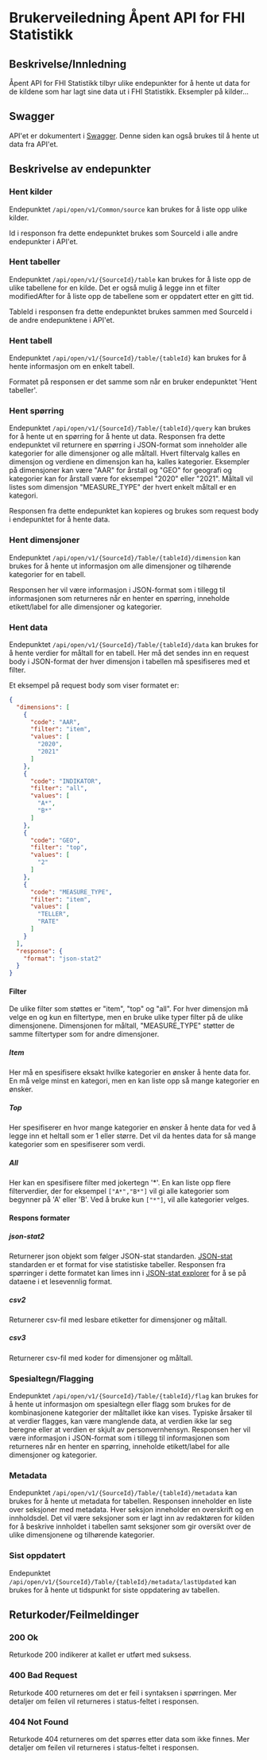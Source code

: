# Brukerveiledning Åpent API for FHI Statistikk

## Beskrivelse/Innledning
Åpent API for FHI Statistikk tilbyr ulike endepunkter for å hente ut data for de kildene som har lagt sine data ut i FHI Statistikk. Eksempler på kilder...

## Swagger
API'et er dokumentert i [Swagger](link). Denne siden kan også brukes til å hente ut data fra API'et.

## Beskrivelse av endepunkter
### Hent kilder
Endepunktet `/api/open/v1/Common/source` kan brukes for å liste opp ulike kilder. 

Id i responson fra dette endepunktet brukes som SourceId i alle andre endepunkter i API'et.
### Hent tabeller
Endepunktet `/api/open/v1/{SourceId}/table` kan brukes for å liste opp de ulike tabellene for en kilde. Det er også mulig å legge inn et filter modifiedAfter for å liste opp de 
tabellene som er oppdatert etter en gitt tid.

TableId i responsen fra dette endepunktet brukes sammen med SourceId i de andre endepunktene i API'et.
### Hent tabell
Endepunktet `/api/open/v1/{SourceId}/table/{tableId}` kan brukes for å hente informasjon om en enkelt tabell.

Formatet på responsen er det samme som når en bruker endepunktet 'Hent tabeller'.
### Hent spørring
Endepunktet `/api/open/v1/{SourceId}/Table/{tableId}/query` kan brukes for å hente ut en spørring for å hente ut data. Responsen fra dette endepunktet vil returnere en spørring i JSON-format som 
inneholder alle kategorier for alle dimensjoner og alle måltall. Hvert filtervalg kalles en dimensjon og verdiene en dimensjon kan ha, kalles kategorier. Eksempler på dimensjoner kan være "AAR" 
for årstall og "GEO" for geografi og kategorier kan for årstall være for eksempel "2020" eller "2021". Måltall vil listes som dimensjon "MEASURE_TYPE" der hvert enkelt måltall er en kategori.

Responsen fra dette endepunktet kan kopieres og brukes som request body i endepunktet for å hente data. 
### Hent dimensjoner
Endepunktet `/api/open/v1/{SourceId}/Table/{tableId}/dimension` kan brukes for å hente ut informasjon om alle dimensjoner og tilhørende kategorier for en tabell. 

Responsen her vil være informasjon i JSON-format som i tillegg til informasjonen som returneres når en henter en spørring, inneholde etikett/label for alle dimensjoner og kategorier.
### Hent data
Endepunktet `/api/open/v1/{SourceId}/Table/{tableId}/data` kan brukes for å hente verdier for måltall for en tabell. Her må det sendes inn en request body i JSON-format der hver dimensjon i 
tabellen må spesifiseres med et filter. 

Et eksempel på request body som viser formatet er: 
```json
{
  "dimensions": [
    {
      "code": "AAR",
      "filter": "item",
      "values": [
        "2020",
        "2021"
      ]
    },
    {
      "code": "INDIKATOR",
      "filter": "all",
      "values": [
        "A*",
        "B*"
      ]
    },
    {
      "code": "GEO",
      "filter": "top",
      "values": [
        "2"
      ]
    },
    {
      "code": "MEASURE_TYPE",
      "filter": "item",
      "values": [
        "TELLER",
        "RATE"
      ]
    }
  ],
  "response": {
    "format": "json-stat2"
  }
}
```

#### Filter
De ulike filter som støttes er "item", "top" og "all". For hver dimensjon må velge en og kun en filtertype, men en bruke ulike typer filter på de ulike dimensjonene. Dimensjonen for måltall, 
"MEASURE_TYPE" støtter de samme filtertyper som for andre dimensjoner.
##### Item
Her må en spesifisere eksakt hvilke kategorier en ønsker å hente data for. En må velge minst en kategori, men en kan liste opp så mange kategorier en ønsker.
##### Top
Her spesifiserer en hvor mange kategorier en ønsker å hente data for ved å legge inn et heltall som er 1 eller større. Det vil da hentes data for så mange kategorier som en spesifiserer som verdi.
##### All
Her kan en spesifisere filter med jokertegn '*'. En kan liste opp flere filterverdier, der for eksempel `["A*","B*"]` vil gi alle kategorier som begynner på 'A' eller 'B'. Ved å bruke kun `["*"]`,
vil alle kategorier velges.
#### Respons formater
##### json-stat2
Returnerer json objekt som følger JSON-stat standarden. [JSON-stat](https://json-stat.org/format/) standarden er et format for vise statistiske tabeller. 
Responsen fra spørringer i dette formatet kan limes inn i [JSON-stat explorer](http://jsonstat.com/explorer/) for å se på dataene i et lesevennlig format.
##### csv2
Returnerer csv-fil med lesbare etiketter for dimensjoner og måltall.
##### csv3
Returnerer csv-fil med koder for dimensjoner og måltall.
### Spesialtegn/Flagging
Endepunktet `/api/open/v1/{SourceId}/Table/{tableId}/flag` kan brukes for å hente ut informasjon om spesialtegn eller flagg som brukes for de kombinasjonene kategorier der måltallet ikke kan vises.
Typiske årsaker til at verdier flagges, kan være manglende data, at verdien ikke lar seg beregne eller at verdien er skjult av personvernhensyn.
Responsen her vil være informasjon i JSON-format som i tillegg til informasjonen som returneres når en henter en spørring, inneholde etikett/label for alle dimensjoner og kategorier.
### Metadata
Endepunktet `/api/open/v1/{SourceId}/Table/{tableId}/metadata` kan brukes for å hente ut metadata for tabellen. Responsen inneholder en liste over seksjoner med metadata. 
Hver seksjon inneholder en overskrift og en innholdsdel. Det vil være seksjoner som er lagt inn av redaktøren for kilden for å beskrive innholdet i tabellen samt seksjoner som gir oversikt over de 
ulike dimensjonene og tilhørende kategorier.
### Sist oppdatert
Endepunktet `/api/open/v1/{SourceId}/Table/{tableId}/metadata/lastUpdated` kan brukes for å hente ut tidspunkt for siste oppdatering av tabellen.
## Returkoder/Feilmeldinger
### 200 Ok
Returkode 200 indikerer at kallet er utført med suksess.

### 400 Bad Request
Returkode 400 returneres om det er feil i syntaksen i spørringen. Mer detaljer om feilen vil returneres i status-feltet i responsen.

### 404 Not Found
Returkode 404 returneres om det spørres etter data som ikke finnes. Mer detaljer om feilen vil returneres i status-feltet i responsen.